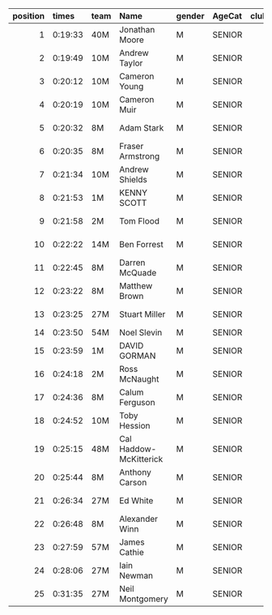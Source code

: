 |   position | times   | team   | Name                   | gender   | AgeCat   |   clubnumber | Club name             | Website                                |   finishPosition |
|-----------:|:--------|:-------|:-----------------------|:---------|:---------|-------------:|:----------------------|:---------------------------------------|-----------------:|
|          1 | 0:19:33 | 40M    | Jonathan Moore         | M        | SENIOR   |           40 | Motherwell AC         | https://motherwellac.com/              |                3 |
|          2 | 0:19:49 | 10M    | Andrew Taylor          | M        | SENIOR   |           10 | Shettleston Harriers  | http://shettlestonharriers.org.uk/     |                4 |
|          3 | 0:20:12 | 10M    | Cameron Young          | M        | SENIOR   |           10 | Shettleston Harriers  | http://shettlestonharriers.org.uk/     |                7 |
|          4 | 0:20:19 | 10M    | Cameron Muir           | M        | SENIOR   |           10 | Shettleston Harriers  | http://shettlestonharriers.org.uk/     |                9 |
|          5 | 0:20:32 | 8M     | Adam Stark             | M        | SENIOR   |            8 | Bellahouston Harriers | http://www.bellahoustonharriers.co.uk/ |               10 |
|          6 | 0:20:35 | 8M     | Fraser Armstrong       | M        | SENIOR   |            8 | Bellahouston Harriers | http://www.bellahoustonharriers.co.uk/ |               11 |
|          7 | 0:21:34 | 10M    | Andrew Shields         | M        | SENIOR   |           10 | Shettleston Harriers  | http://shettlestonharriers.org.uk/     |               22 |
|          8 | 0:21:53 | 1M     | KENNY SCOTT            | M        | SENIOR   |            1 | East Kilbride AC      | http://www.ekac.org.uk/                |               26 |
|          9 | 0:21:58 | 2M     | Tom Flood              | M        | SENIOR   |            2 | Kilmarnock H&AC       | http://www.kilmarnockharriers.com/     |               28 |
|         10 | 0:22:22 | 14M    | Ben Forrest            | M        | SENIOR   |           14 | Ayr Seaforth AC       | https://www.ayrseaforth.co.uk/         |               31 |
|         11 | 0:22:45 | 8M     | Darren McQuade         | M        | SENIOR   |            8 | Bellahouston Harriers | http://www.bellahoustonharriers.co.uk/ |               35 |
|         12 | 0:23:22 | 8M     | Matthew Brown          | M        | SENIOR   |            8 | Bellahouston Harriers | http://www.bellahoustonharriers.co.uk/ |               41 |
|         13 | 0:23:25 | 27M    | Stuart Miller          | M        | SENIOR   |           27 | Glasgow FrontRunners  | https://www.glasgowfrontrunners.org/   |               42 |
|         14 | 0:23:50 | 54M    | Noel Slevin            | M        | SENIOR   |           54 | VP-Glasgow            | https://www.vp-glasgow.com             |               45 |
|         15 | 0:23:59 | 1M     | DAVID GORMAN           | M        | SENIOR   |            1 | East Kilbride AC      | http://www.ekac.org.uk/                |               46 |
|         16 | 0:24:18 | 2M     | Ross McNaught          | M        | SENIOR   |            2 | Kilmarnock H&AC       | http://www.kilmarnockharriers.com/     |               51 |
|         17 | 0:24:36 | 8M     | Calum Ferguson         | M        | SENIOR   |            8 | Bellahouston Harriers | http://www.bellahoustonharriers.co.uk/ |               56 |
|         18 | 0:24:52 | 10M    | Toby Hession           | M        | SENIOR   |           10 | Shettleston Harriers  | http://shettlestonharriers.org.uk/     |               64 |
|         19 | 0:25:15 | 48M    | Cal Haddow-McKitterick | M        | SENIOR   |           48 | Springburn Harriers   | https://www.springburnharriers.co.uk/  |               66 |
|         20 | 0:25:44 | 8M     | Anthony Carson         | M        | SENIOR   |            8 | Bellahouston Harriers | http://www.bellahoustonharriers.co.uk/ |               72 |
|         21 | 0:26:34 | 27M    | Ed White               | M        | SENIOR   |           27 | Glasgow FrontRunners  | https://www.glasgowfrontrunners.org/   |               84 |
|         22 | 0:26:48 | 8M     | Alexander Winn         | M        | SENIOR   |            8 | Bellahouston Harriers | http://www.bellahoustonharriers.co.uk/ |               89 |
|         23 | 0:27:59 | 57M    | James Cathie           | M        | SENIOR   |           57 | Whitemoss AAC         | https://whitemossaac.co.uk/            |              112 |
|         24 | 0:28:06 | 27M    | Iain Newman            | M        | SENIOR   |           27 | Glasgow FrontRunners  | https://www.glasgowfrontrunners.org/   |              116 |
|         25 | 0:31:35 | 27M    | Neil Montgomery        | M        | SENIOR   |           27 | Glasgow FrontRunners  | https://www.glasgowfrontrunners.org/   |              144 |